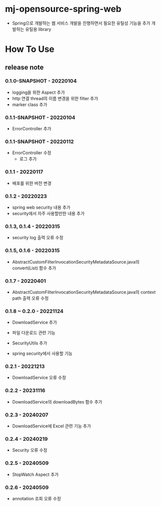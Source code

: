 # mj-opensource-spring-web
 - Spring으로 개발하는 웹 서비스 개발을 진행하면서 필요한 유틸성 기능을 추가 개발하는 유틸용 library

# How To Use


## release note
### 0.1.0-SNAPSHOT - 20220104
 - logging을 위한 Aspect 추가
 - http 연결 thread의 이름 변경을 위한 filter 추가
 - marker class 추가 

### 0.1.1-SNAPSHOT - 20220104
- ErrorController 추가 

### 0.1.1-SNAPSHOT - 20220112
- ErrorController 수정
    + 로그 추가

### 0.1.1 - 20220117
- 배포를 위한 버전 변경 

### 0.1.2 - 20220223
- spring web security 내용 추가
- security에서 자주 사용할만한 내용 추가 

### 0.1.3, 0.1.4 - 20220315
- security log 출력 오류 수정 

### 0.1.5, 0.1.6 - 20220315
- AbstractCustomFilterInvocationSecurityMetadataSource.java의 convert(List<AbstractGrade>) 함수 추가

### 0.1.7 - 20220401
- AbstractCustomFilterInvocationSecurityMetadataSource.java의 context path 출력 오류 수정 

### 0.1.8 ~ 0.2.0 - 20221124
- DownloadService 추가
 + 파일 다운로드 관련 기능
- SecurityUtils 추가
 + spring security에서 사용할 기능

### 0.2.1 - 20221213
- DownloadService 오류 수정

### 0.2.2 - 20231116
- DownloadService의 downloadBytes 함수 추가

### 0.2.3 - 20240207
- DownloadService에 Excel 관련 기능 추가

### 0.2.4 - 20240219
- Security 오류 수정

### 0.2.5 - 20240509
- StopWatch Aspect 추가

### 0.2.6 - 20240509
- annotation 조회 오류 수정